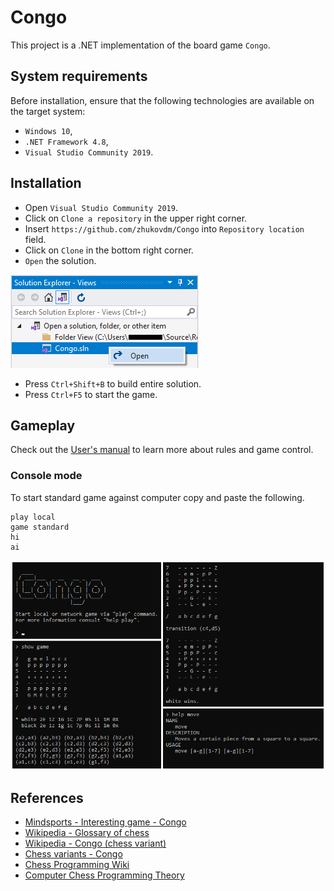 # Congo

This project is a .NET implementation of the board game `Congo`.

## System requirements

Before installation, ensure that the following technologies are available
on the target system:
- `Windows 10`,
- `.NET Framework 4.8`,
- `Visual Studio Community 2019`.

## Installation

- Open `Visual Studio Community 2019`.
- Click on `Clone a repository` in the upper right corner.
- Insert `https://github.com/zhukovdm/Congo` into `Repository location` field.
- Click on `Clone` in the bottom right corner.
- `Open` the solution.

![open](./assets/images/install.png)
- Press `Ctrl+Shift+B` to build entire solution.
- Press `Ctrl+F5` to start the game.

## Gameplay

Check out the [User's manual](./assets/docs/um.pdf) to learn more about rules
and game control.

### Console mode

To start standard game against computer copy and paste the following.
```console
play local
game standard
hi
ai
```

![open](./assets/images/console.png)

## References

- [Mindsports - Interesting game - Congo](https://www.mindsports.nl/index.php/side-dishes/interesting-games?start=2)
- [Wikipedia - Glossary of chess](https://en.wikipedia.org/wiki/Glossary_of_chess)
- [Wikipedia - Congo (chess variant)](https://en.wikipedia.org/wiki/Congo_(chess_variant))
- [Chess variants - Congo](https://www.chessvariants.com/ms.dir/congo.html)
- [Chess Programming Wiki](https://www.chessprogramming.org/)
- [Computer Chess Programming Theory](http://www.frayn.net/beowulf/theory.html)
